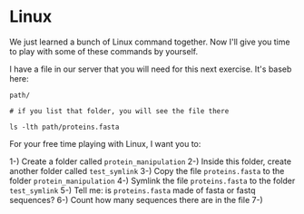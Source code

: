 # Linux

We just learned a bunch of Linux command together. Now I'll give you time to play with some of these commands by yourself.

I have a file in our server that you will need for this next exercise. It's baseb here:

```console
path/

# if you list that folder, you will see the file there

ls -lth path/proteins.fasta
```

For your free time playing with Linux, I want you to:

1-) Create a folder called ```protein_manipulation```
2-) Inside this folder, create another folder called ```test_symlink```
3-) Copy the file ```proteins.fasta``` to the folder ```protein_manipulation```
4-) Symlink the file ```proteins.fasta``` to the folder ```test_symlink```
5-) Tell me: is ```proteins.fasta``` made of fasta or fastq sequences?
6-) Count how many sequences there are in the file
7-) 
